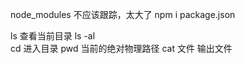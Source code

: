 node_modules 不应该跟踪，太大了
npm i  package.json


ls  查看当前目录
ls -al  
cd  进入目录
pwd 当前的绝对物理路径
cat 文件  输出文件 
